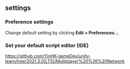## settings



### Preference settings

Change default setting by clicking **Edit > Preferences...**

### Set your default script editor (IDE)
https://github.com/YinHK-gameDev/unity-learn/tree/2021.3.0(LTS)/Multiplayer%20%26%20Network

